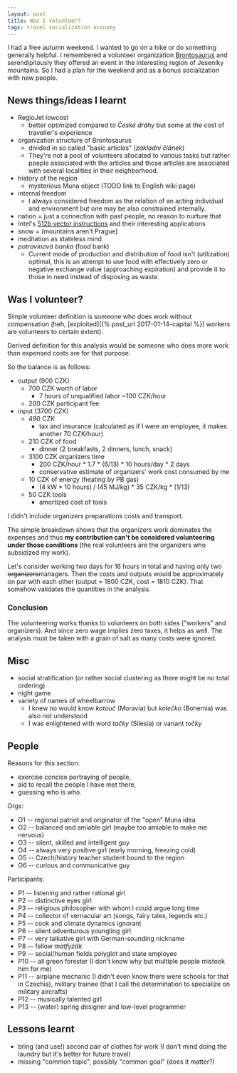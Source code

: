 ```yaml
---
layout: post
title: Was I volunteer?
tags: travel socialization economy
---
```


I had a free autumn weekend. I wanted to go on a hike or do something generally
helpful. I remembered a volunteer organization
[Brontosaurus](https://www.brontosaurus.cz/) and serendipitously they offered
an event in the interesting region of Jeseníky mountains. So I had a plan for
the weekend and as a bonus socialization with new people.


## News things/ideas I learnt

* RegioJet lowcost
  * better optimized compared to *České dráhy* but some at the cost of
    traveller's experience
* organization structure of Brontosaurus
  * divided in so called "basic articles" (*základní článek*)
  * They're not a pool of volunteers allocated to various tasks but rather
    poeple associated with the articles and those articles are associated with
    several localities in their neighborhood.
* history of the region
  * mysterious Muna object (TODO link to English wiki page)
* internal freedom
  * I always considered freedom as the relation of an acting individual and
    environment but one may be also constrained internally.
* nation = just a connection with past people, no reason to nurture that
* Intel's [512b vector instructions](https://en.wikipedia.org/wiki/AVX-512) and
  their interesting applications
* snow = (mountains aren't Prague)
* meditation as stateless mind
* *potravinová banka* (food bank)
  * Current mode of production and distribution of food isn't (utilization)
    optimal, this is an attempt to use food with effectively zero or negative
    exchange value (approaching expiration) and provide it to those in need
    instead of disposing as waste.

## Was I volunteer?

Simple volunteer definition is someone who does work without compensation (heh,
[exploited]({% post_url 2017-01-14-capital %}) workers are volunteers to
certain extent).

Derived definition for this analysis would be someone who does more work than
expensed costs are for that purpose.

So the balance is as follows:

  * output (900 CZK)
    * 700 CZK worth of labor
      * 7 hours of unqualified labor ~100 CZK/hour 
    * 200 CZK participant fee
  * input (3700 CZK)
    * 490 CZK
      * tax and insurance (calculated as if I were an employee, it makes another 70 CZK/hour)
    * 210 CZK of food
      * dinner (2 breakfasts, 2 dinners, lunch, snack)
    * 3100 CZK organizers time
      * 200 CZK/hour * 1.7 * (6/13) * 10 hours/day * 2 days
      * conservative estimate of organizers' work cost consumed by me
    * 10 CZK of energy (heating by PB gas)
      * (4 kW * 10 hours) / (45 MJ/kg) * 35 CZK/kg * (1/13)
    * 50 CZK tools
      * amortized cost of tools 

I didn't include organizers preparations costs and transport.

The simple breakdown shows that the organizers work dominates the expenses and
thus **my contribution can't be considered volunteering under those conditions**
(the real volunteers are the organizers who subsidized my work).

Let's consider working two days for 16 hours in total and having only two
<del>organizers</del>managers. Then the costs and outputs would be
approximately on par with each other (output = 1800 CZK, cost = 1810 CZK). That
somehow validates the quantities in the analysis.

### Conclusion

The volunteering works thanks to volunteers on both sides ("workers" and
organizers). And since zero wage implies zero taxes, it helps as well. The
analysis must be taken with a grain of salt as many costs were ignored.

## Misc

* social stratification (or rather social clustering as there might be no total
  ordering)
* night game
* variety of names of wheelbarrow
  * I knew no would know *kotouč* (Moravia) but *kolečko* (Bohemia) was also
    not understood
  * I was enlightened with word *tačky* (Silesia) or variant *točky*
  

## People

Reasons for this section:

  * exercise concise portraying of people,
  * aid to recall the people I have met there,
  * guessing who is who.

Orgs:

  * O1 -- regional patriot and originator of the "open" Muna idea
  * O2 -- balanced and amiable girl (maybe too amiable to make me nervous)
  * O3 -- silent, skilled and intelligent guy
  * O4 -- always very positive girl (early morning, freezing cold)
  * O5 -- Czech/history teacher student bound to the region
  * O6 -- curious and communicative guy

Participants:

  * P1 -- listening and rather rational girl
  * P2 -- distinctive eyes girl
  * P3 -- religious philosopher with whom I could argue long time
  * P4 -- collector of vernacular art (songs, fairy tales, legends etc.)
  * P5 -- cook and climate dynamics ignorant
  * P6 -- silent adventurous youngling girl
  * P7  -- very talkative girl with German-sounding nickname
  * P8 -- fellow *matfyzák*
  * P9 -- social/human fields polyglot and state employee
  * P10 -- all green forester (I don't know why but multiple people mistook him for me)
  * P11 -- airplane mechanic (I didn't even know there were schools for that in
    Czechia), military trainee (that I call the determination to specialize on
    military aircrafts)
  * P12 -- musically talented girl
  * P13 -- (water) spring designer and low-level programmer



## Lessons learnt

* bring (and use!) second pair of clothes for work (I don't mind doing the
  laundry but it's better for future travel)
* missing "common topic", possibly "common goal" (does it matter?)

